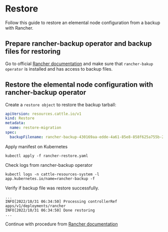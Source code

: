 # Restore

Follow this guide to restore an elemental node configuration from a backup with Rancher.

## Prepare rancher-backup operator and backup files for restoring

Go to official [Rancher documentation](https://docs.ranchermanager.rancher.io/how-to-guides/new-user-guides/backup-restore-and-disaster-recovery/restore-rancher) and make sure that `rancher-bakup operator` is installed and has access to backup files.


## Restore the elemental node configuration with rancher-backup operator

Create a `restore object` to restore the backup tarball:

```yaml
apiVersion: resources.cattle.io/v1
kind: Restore
metadata:
  name: restore-migration
spec:
  backupFilename: rancher-backup-430169aa-edde-4a61-85e8-858f625a755b-2022-10-17T05-15-00Z.tar.gz
```

Apply manifest on Kubernetes

```shell
kubectl apply -f rancher-restore.yaml
```

Check logs from rancher-backup operator

```shell
kubectl logs -n cattle-resources-system -l app.kubernetes.io/name=rancher-backup -f
```

Verify if backup file was restore successfully.

```shell
...
INFO[2022/10/31 06:34:50] Processing controllerRef apps/v1/deployments/rancher 
INFO[2022/10/31 06:34:50] Done restoring
...
```

Continue with procedure from [Rancher documentation](https://docs.ranchermanager.rancher.io/how-to-guides/new-user-guides/backup-restore-and-disaster-recovery/migrate-rancher-to-new-cluster)
